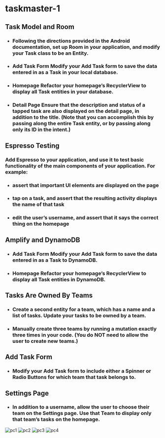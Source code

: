 # taskmaster-1

## Task Model and Room
- ### Following the directions provided in the Android documentation, set up Room in your application, and modify your Task class to be an Entity.

- ### Add Task Form Modify your Add Task form to save the data entered in as a Task in your local database.

- ### Homepage Refactor your homepage’s RecyclerView to display all Task entities in your database.

- ### Detail Page Ensure that the description and status of a tapped task are also displayed on the detail page, in addition to the title. (Note that you can accomplish this by passing along the entire Task entity, or by passing along only its ID in the intent.)

## Espresso Testing

### Add Espresso to your application, and use it to test basic functionality of the main components of your application. For example:

- ### assert that important UI elements are displayed on the page
- ### tap on a task, and assert that the resulting activity displays the name of that task
- ### edit the user’s username, and assert that it says the correct thing on the homepage

## Amplify and DynamoDB
- ### Add Task Form Modify your Add Task form to save the data entered in as a Task to DynamoDB.
- ### Homepage Refactor your homepage’s RecyclerView to display all Task entities in DynamoDB.

## Tasks Are Owned By Teams
- ### Create a second entity for a team, which has a name and a list of tasks. Update your tasks to be owned by a team.

- ### Manually create three teams by running a mutation exactly three times in your code. (You do NOT need to allow the user to create new teams.)

## Add Task Form
- ### Modify your Add Task form to include either a Spinner or Radio Buttons for which team that task belongs to.

## Settings Page
- ### In addition to a username, allow the user to choose their team on the Settings page. Use that Team to display only that team’s tasks on the homepage.
![pc1](Screenshot_20210912_160847_com.example.taskmaster_1.jpg)
![pc2](Screenshot_20210912_160905_com.example.taskmaster_1.jpg)
![pc3](Screenshot_20210912_160915_com.example.taskmaster_1.jpg)
![pc4](Screenshot_20210912_162031_com.example.taskmaster_1.jpg)

